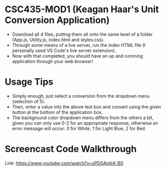 # CSC435-MOD1 (Keagan Haar's Unit Conversion Application)
- Download all 4 files, putting them all onto the same level of a folder (App.js, Utility.js, index.html and styles.css).
- Through some means of a live server, run the index HTML file (I personally used VS Code's live server extension).
- Now with that completed, you should have an up and runnning application through your web browser!
# Usage Tips
- Simply enough, just select a conversion from the dropdown menu (selection of 5).
- Then, enter a value into the above text box and convert using the given button at the bottom of the application box.
- The background color dropdown menu differs from the others a bit, given you can only use 0-2 for an appropriate response, otherwise an error message will occur:
0 for White,
1 for Light Blue,
2 for Red.
# Screencast Code Walkthrough
Link: https://www.youtube.com/watch?v=sPDSAmbX-B0
